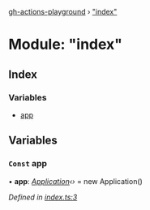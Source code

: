 [gh-actions-playground](../globals.md) › ["index"](_index_.md)

# Module: "index"

## Index

### Variables

* [app](_index_.md#const-app)

## Variables

### `Const` app

• **app**: *[Application](../classes/_application_.application.md)‹›* = new Application()

*Defined in [index.ts:3](https://github.com/Xisabla/gh-actions-playground/blob/6ca3f75/src/index.ts#L3)*
